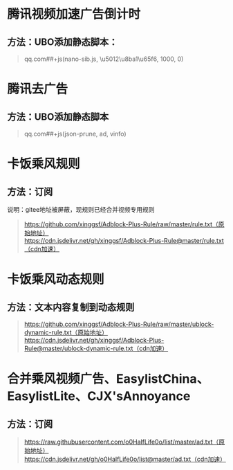 # 腾讯视频加速广告倒计时
## 方法：UBO添加静态脚本：
> qq.com##+js(nano-sib.js, \u5012\u8ba1\u65f6, 1000, 0)

# 腾讯去广告
## 方法：UBO添加静态脚本
> qq.com##+js(json-prune, ad, vinfo)

# 卡饭乘风规则
## 方法：订阅
说明：gitee地址被屏蔽，现规则已经合并视频专用规则
> https://github.com/xinggsf/Adblock-Plus-Rule/raw/master/rule.txt（原始地址）  
> https://cdn.jsdelivr.net/gh/xinggsf/Adblock-Plus-Rule@master/rule.txt（cdn加速）  

# 卡饭乘风动态规则
## 方法：文本内容复制到动态规则
>https://github.com/xinggsf/Adblock-Plus-Rule/raw/master/ublock-dynamic-rule.txt（原始地址）  
>https://cdn.jsdelivr.net/gh/xinggsf/Adblock-Plus-Rule@master/ublock-dynamic-rule.txt（cdn加速）  

# 合并乘风视频广告、EasylistChina、EasylistLite、CJX'sAnnoyance
## 方法：订阅
> https://raw.githubusercontent.com/o0HalfLife0o/list/master/ad.txt（原始地址）  
> https://cdn.jsdelivr.net/gh/o0HalfLife0o/list@master/ad.txt（cdn加速）
